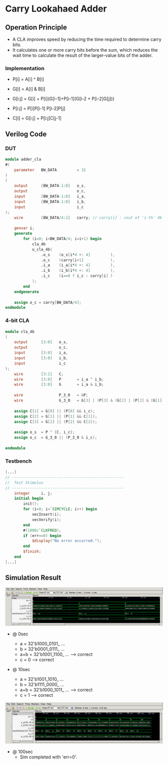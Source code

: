 # Carry Lookahaed Adder
## Operation Principle
- A CLA improves speed by reducing the time required to determine carry bits.
- It calculates one or more carry bits before the sum, which reduces the wait time to calculate the result of the larger-value bits of the adder.

### Implementation
- P[i] = A[i] ^ B[i]
- G[i] = A[i] & B[i]

- G[i:j] = G[i] + P[i](G[i-1]+P[i-1](G[i-2 + P[i-2]G[j]))
- P[i:j] = P[i]P[i-1] P[i-2]P[j]                                                                                
- C[i] = G[i:j] + P[i:j]C[j-1]

## Verilog Code
### DUT
```Verilog
module adder_cla
#(  
    parameter   BW_DATA         = 32
)
(   
    output      [BW_DATA-1:0]   o_s,
    output                      o_c,
    input       [BW_DATA-1:0]   i_a,
    input       [BW_DATA-1:0]   i_b,
    input                       i_c
);
    wire        [BW_DATA/4:1]   carry; // carry[i] : cout of 'i-th' 4b CLA (cout of each '4i-th' bit)

    genvar i;
    generate 
        for (i=0; i<BW_DATA/4; i=i+1) begin
            cla_4b 
            u_cla_4b(
                .o_s    (o_s[i*4 +: 4]         ),
                .o_c    (carry[i+1]            ),
                .i_a    (i_a[i*4 +: 4]         ),
                .i_b    (i_b[i*4 +: 4]         ),
                .i_c    (i==0 ? i_c : carry[i] )
            );
        end
    endgenerate

    assign o_c = carry[BW_DATA/4];
endmodule
```

### 4-bit CLA
```Verilog
module cla_4b
(   
    output      [3:0]   o_s,
    output              o_c,
    input       [3:0]   i_a,
    input       [3:0]   i_b,
    input               i_c
);
    wire        [3:1]   C;
    wire        [3:0]   P       = i_a ^ i_b;
    wire        [3:0]   G       = i_a & i_b;
    
    wire                P_3_0   = &P;
    wire                G_3_0   = G[3] | (P[3] & (G[2] | (P[2] & (G[1] | (P[1] & G[0])))));

    assign C[1] = G[0] || (P[0] && i_c);  
    assign C[2] = G[1] || (P[1] && C[1]);
    assign C[3] = G[2] || (P[2] && C[2]);

    assign o_s  = P ^ {C, i_c};
    assign o_c  = G_3_0 || (P_3_0 & i_c);
    
endmodule
```

### Testbench
```Verilog
[...]
// --------------------------------------------------
//  Test Stimulus
// --------------------------------------------------
    integer     i, j;
    initial begin
        init();
        for (i=0; i<`SIMCYCLE; i++) begin
            vecInsert(i);
            vecVerify(i);
        end
        #(1000/`CLKFREQ);
        if (err==0) begin
            $display("No error occurred.");
        end
        $finish;
    end
[...]
```

## Simulation Result
![waveform](./waveform/waveform0.png)
- @ 0sec
    - a = 32'b1000_0101_ ...
    - b = 32'b0001_0111_ ...
    - a+b = 32'b1001_1100_ ... --> correct
    - c = 0 --> correct

- @ 10sec
    - a   = 32'b1001_1010_ ...
    - b   = 32'b1111_0000_ ...
    - a+b = 32'b1000_1011_ ... --> correct
    - c   = 1 --> correct

![waveform](./waveform/waveform1.png)
- @ 100sec
    - Sim completed with 'err=0'.
